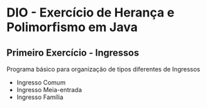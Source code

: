 # DIO - Exercício de Herança e Polimorfismo em Java
## Primeiro Exercício - Ingressos
Programa básico para organização de tipos diferentes de Ingressos
- Ingresso Comum
- Ingresso Meia-entrada
- Ingresso Família
